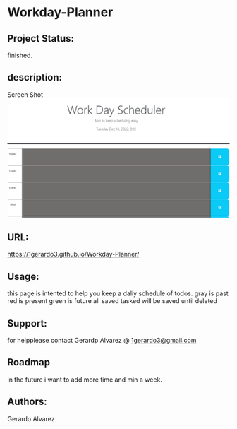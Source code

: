 # Workday-Planner

## Project Status:

finished.

## description:
Screen Shot
<img src="./Assets/Images/Screenshot (73).png" alt="daliy work schedule"/>

## URL: 
https://1gerardo3.github.io/Workday-Planner/

## Usage:
this page is intented to help you keep a daliy schedule of todos.
gray is past 
red is present
green is future 
all saved tasked will be saved until deleted 

## Support:
for helpplease contact Gerardp Alvarez @ 1gerardo3@gmail.com

## Roadmap
in the future i want to add more time and min a week.

## Authors:
Gerardo Alvarez